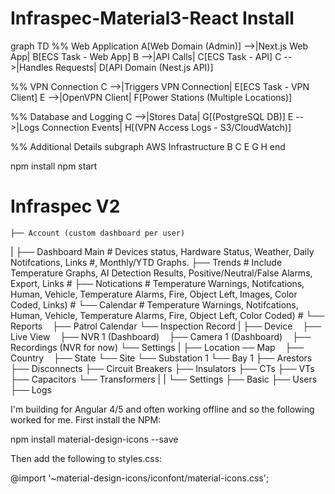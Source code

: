 # Infraspec-Material3-React Install #

graph TD
  %% Web Application
  A[Web Domain (Admin)] -->|Next.js Web App| B[ECS Task - Web App]
  B -->|API Calls| C[ECS Task - API]
  C -->|Handles Requests| D[API Domain (Nest.js API)]

  %% VPN Connection
  C -->|Triggers VPN Connection| E[ECS Task - VPN Client]
  E -->|OpenVPN Client| F[Power Stations (Multiple Locations)]

  %% Database and Logging
  C -->|Stores Data| G[(PostgreSQL DB)]
  E -->|Logs Connection Events| H[(VPN Access Logs - S3/CloudWatch)]

  %% Additional Details
  subgraph AWS Infrastructure
    B
    C
    E
    G
    H
  end

npm install
npm start

# Infraspec V2 #

	├── Account (custom dashboard per user)
|
	├── Dashboard Main # Devices status, Hardware Status, Weather, Daily Notifcations, Links #, Monthly/YTD Graphs. 
    ├── Trends # Include Temperature Graphs, AI Detection Results, Positive/Neutral/False Alarms, Export, Links #
	├── Notications # Temperature Warnings, Notifcations, Human, Vehicle, Temperature Alarms, Fire, Object Left, Images, Color Coded, Links) #
	    └── Calendar  # Temperature Warnings, Notifcations, Human, Vehicle, Temperature Alarms, Fire, Object Left, Color Coded) #
    └── Reports
        ├── Patrol Calendar
        └── Inspection Record
|
    ├── Device
        ├── Live View
        ├── NVR 1 (Dashboard)
        ├── Camera 1 (Dashboard)
        ├── Recordings (NVR for now)
        └── Settings
|
    ├── Location
	    ── Map
            ├── Country
            ├── State
            └── Site
        └── Substation 1
            └── Bay 1
                ├── Arestors
                ├── Disconnects
                ├── Circuit Breakers
                ├── Insulators
                ├── CTs
                ├── VTs
                ├── Capacitors
                └── Transformers
|
|
    └── Settings
	    ├── Basic
	    ├── Users
	    ├── Logs

        

I'm building for Angular 4/5 and often working offline and so the following worked for me. First install the NPM:

npm install material-design-icons --save

Then add the following to styles.css:

@import '~material-design-icons/iconfont/material-icons.css';

